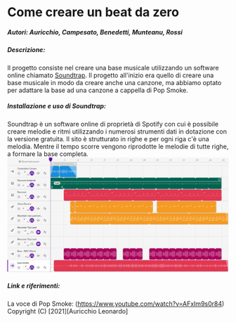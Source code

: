 # Come creare un beat da zero
##### Autori: Auricchio, Campesato, Benedetti, Munteanu, Rossi
##### Descrizione:
Il progetto consiste nel creare una base musicale utilizzando un software online chiamato [Soundtrap](https://www.soundtrap.com/). Il progetto all'inizio era quello di creare una base musicale in modo da creare anche una canzone, ma abbiamo optato per adattare la base ad una canzone a cappella di Pop Smoke.
##### Installazione e uso di Soundtrap:
Soundtrap è un software online di proprietà di Spotify con cui è possibile creare melodie e ritmi utilizzando i numerosi strumenti dati in dotazione con la versione gratuita. Il sito è strutturato in righe e per ogni riga c'è una melodia. Mentre il tempo scorre vengono riprodotte le melodie di tutte righe, a formare la base completa.
![](https://github.com/leonauricchio/ReadMe/blob/ced92b4121fb0e9e2d4d0753621f32fb291d8380/Cattura.JPG)
##### Link e riferimenti:
La voce di Pop Smoke: (https://www.youtube.com/watch?v=AFxIm9s0r84)
Copyright (C) [2021][Auricchio Leonardo]
